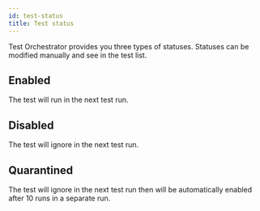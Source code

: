 ```yaml
---
id: test-status
title: Test status
---
```


Test Orchestrator provides you three types of statuses. Statuses can be modified manually and see in the test list.

## Enabled

The test will run in the next test run.

## Disabled

The test will ignore in the next test run.

## Quarantined

The test will ignore in the next test run then will be automatically enabled after 10 runs in a separate run.
